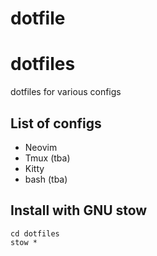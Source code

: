 # dotfile
# dotfiles

dotfiles for various configs

## List of configs

  - Neovim
  - Tmux (tba)
  - Kitty
  - bash (tba)

## Install with GNU stow

```
cd dotfiles
stow *
```


